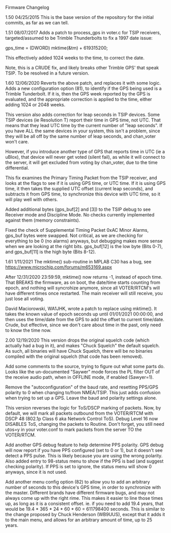 Firmware Changelog

1.50 04/25/2015
This is the base version of the repository for the initial commits, as far as we can tell.

1.51 08/07/2017
Adds a patch to process_gps in voter.c for TSIP receivers, targeted/assumed to be Trimble Thunderbolts to fix a 1997 date issue:

gps_time = (DWORD) mktime(&tm) + 619315200; 

This effectively added 1024 weeks to the time, to correct the date.

Note, this is a CRUDE fix, and likely breaks other Trimble GPS' that speak TSIP. To be resolved in a future version.


1.60 12/06/2020
Reverts the above patch, and replaces it with some logic. Adds a new configuration option (81), to identify if the GPS being used is a Trimble Tunderbolt. If it is, then the GPS week reported by the GPS is evaluated, and the appropriate correction is applied to the time, either adding 1024 or 2048 weeks.

This version also adds correction for leap seconds in TSIP devices. Some TSIP devices (ie Resolution T) report their time in GPS time, not UTC. That means that they lead UTC time by the current number of "leap seconds". If you have ALL the same devices in your system, this isn't a problem, since they will be all off by the same number of leap seconds, and chan_voter won't care.

However, if you introduce another type of GPS that reports time in UTC (ie a uBlox), that device will never get voted (silent fail), as while it will connect to the server, it will get excluded from voting by chan_voter, due to the time differential.

This fix examines the Primary Timing Packet from the TSIP receiver, and looks at the flags to see if it is using GPS time, or UTC time. If it is using GPS time, it then takes the supplied UTC offset (current leap seconds), and subtracts it from GPS time, to synchronize this device with UTC time, so it will play well with others.

Added additional bytes (gps_buf[2] and [3]) to the TSIP debug to see Receiver mode and Discipline Mode. No checks currently implemented against them (memory constraints).

Fixed the check of Supplemental Timing Packet 0xAC Minor Alarms, gps_buf bytes were swapped. Not critical, as we are checking for everything to be 0 (no alarms) anyways, but debugging makes more sense when we are looking at the right bits. gps_buf[12] is the low byte (Bits 0-7), and gps_buf[11] is the high byte (Bits 8-12).


1.61 1/11/2021
The mktime() sub-routine in MPLAB C30 has a bug, see https://www.microchip.com/forums/m653169.aspx

After 12/31/2020 23:59:59, mktime() now returns -1, instead of epoch time. That BREAKS the firmware, as on boot, the 
date/time starts counting from epoch, and nothing will syncrohize anymore, since all VOTER/RTCM's will have different 
times once restarted. The main receiver will still receive, you just lose all voting.

David Maciorowski, WA1JHK, wrote a patch to replace using mktime(). It takes the known value of epoch seconds up until 
01/01/2021 00:00:00, and then uses the time/date from the GPS to add the offset to current time/date. Crude, but effective, 
since we don't care about time in the past, only need to know the time now.


2.00 12/19/2020
This version drops the original squelch code (which actually had a bug in it), and makes "Chuck Squelch" the default squelch. As such, all binaries will have Chuck Squelch, there will be no binaries compiled with the original squelch (that code has been removed).

Add some comments to the source, trying to figure out what some parts do. Looks like the un-documented "Saywer" mode forces the PL filter OUT of the receive audio path, when in OFFLINE mode, if enabled (Sawyer=1).

Remove the "autoconfiguration" of the baud rate, and resetting PPS/GPS polarity to 0 when changing to/from NMEA/TSIP. This just adds confusion when trying to set up a GPS. Leave the baud and polarity settings alone.

This version reverses the logic for ToS/DSCP marking of packets. Now, by default, we will mark all packets outbound from the VOTER/RTCM with DSCP 48 (802.1p Class 6 aka Network Control ToS). Debug Level 16 now DISABLES ToS, changing the packets to Routine. Don't forget, you still need utos=y in your voter.conf to mark packets from the server TO the VOTER/RTCM.

Add another GPS debug feature to help determine PPS polarity. GPS debug will now report if you have PPS configured (set to 0 or 1), but it doesn't see detect a PPS pulse. This is likely because you are using the wrong polarity. Also added entry to 98-status menu to show if the PPS is bad (and suggest checking polarity). If PPS is set to ignore, the status menu will show 0 anyways, since it is not used.

Add another menu config option (82) to allow you to add an arbitrary number of seconds to this device's GPS time, in order to synchronize with the master. Different brands have different firmware bugs, and may not always come up with the right rime. This makes it easier to line those times up, as long as it is a consistent offset. ie. if you need to add 19.4 years, that would be 19.4 * 365 * 24 * 60 * 60 = 611798400 seconds. This is similar to the change proposed by Chuck Henderson (WB9UUS), except that it adds it to the main menu, and allows for an arbitrary amount of time, up to 25 years.
